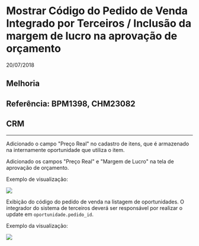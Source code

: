# Mostrar Código do Pedido de Venda Integrado por Terceiros / Inclusão da margem de lucro na aprovação de orçamento
20/07/2018
## Melhoria
## Referência: BPM1398, CHM23082
## CRM
***

Adicionado o campo "Preço Real" no cadastro de itens, que é armazenado na internamente oportunidade que utiliza o item.

Adicionado os campos "Preço Real" e "Margem de Lucro" na tela de aprovação de orçamento.

Exemplo de visualização:

![]([PATH_IMG]/CHM_23082_img_aprovacao_orcamento.png)

Exibição do código do pedido de venda na listagem de oportunidades.
O integrador do sistema de terceiros deverá ser responsável por realizar o update em `oportunidade.pedido_id`.

Exemplo da visualização:

![]([PATH_IMG]/CHM_23082_img_oportunidades.png)